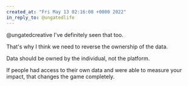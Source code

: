 ```yaml
---
created_at: "Fri May 13 02:16:08 +0000 2022"
in_reply_to: @ungatedlife
---
```


@ungatedcreative I've definitely seen that too.

That's why I think we need to reverse the ownership of the data. 

Data should be owned by the individual, not the platform.

If people had access to their own data and were able to measure your impact, that changes the game completely.